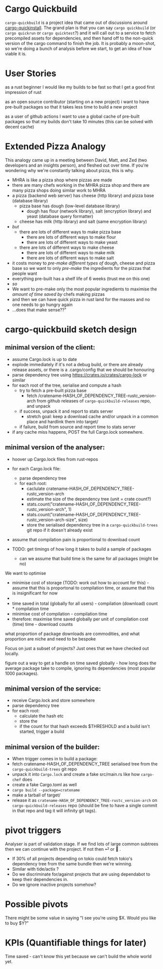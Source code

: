 # Cargo Quickbuild

`cargo-quickbuild` is a project idea that came out of discussions around [cargo-quickinstall](https://github.com/alsuren/cargo-quickinstall/). The grand plan is that you can say `cargo quickbuild` (or `cargo quickrun` or `cargo quicktest`?) and it will call out to a service to fetch precompiled assets for dependencies, and then hand off to the non-quick version of the cargo command to finish the job. It is probably a moon-shot, so we're doing a bunch of analysis before we start, to get an idea of how viable it is.


# User Stories

as a rust beginner
I would like my builds to be fast
so that I get a good first impression of rust

as an open source contributor (starting on a new project)
i want to have pre-built packages
so that it takes less time to build a new project

as a user of github actions
I want to use a global cache of pre-built packages
so that my builds don't take 10 minutes 
(this can be solved with decent cache)


# Extended Pizza Analogy

This analogy came up in a meeting between David, Matt, and Zed (two developers and an insights person), and fleshed out over time. If you're wondering why we're constantly talking about pizza, this is why.

* MHRA is like a pizza shop where pizzas are made
* there are many chefs working in the MHRA pizza shop and there are many pizza shops doing similar work to MHRA
* a pizza (backend web server) has cheese (http library) and pizza base (database library)
  * pizza base has dough (low-level database library)
    * dough has flour (network library), salt (encryption library) and yeast (database query formatter) 
  * cheese has milk (http library) and salt (same encryption library)
* *but*
  * there are lots of different ways to make pizza base
    * there are lots of different ways to make flour
    * there are lots of different ways to make yeast
  * there are lots of different ways to make cheese
    * there are lots of different ways to make milk
    * there are lots of different ways to make salt
* it costs money to *pre-make different types of* dough, cheese and pizza base so we want to only *pre-make* the ingredients for the pizzas that people want
* everything pre-built has a shelf life of 6 weeks (trust me on this one)
* *so*
* We want to pre-make only the most popular ingredients to maximise the *amount of time saved by* chefs making pizzas
* and then we can have quick pizza in rust land for the masses and no one needs to go hungry again
* ...does that make sense??"


# cargo-quickbuild sketch design

## minimal version of the client:

- assume Cargo.lock is up to date
- explode immediately if it's not a debug build, or there are already release assets, or there is a .cargo/config that we should be honouring
- parse dependency tree using https://crates.io/crates/cargo-lock or similar
- for each root of the tree, serialise and compute a hash
  - try to fetch a pre-built pizza base
    - fetch /cratename-HASH_OF_DEPENDENCY_TREE-rustc_version-arch from github releases of `cargo-quickbuild-releases` repo, and unpack
  - if success, unpack it and report to stats server
    - stretch goal: keep a download cache and/or unpack in a common place and hardlink them into target/
  - if failure, build from source and report time to stats server
- if any cache miss happens, POST the full Cargo.lock somewhere.

## minimal version of the analyser:

- hoover up Cargo.lock files from rust-repos
- for each Cargo.lock file:
  - parse dependency tree
  - for each root:
    - caclulate cratename-HASH_OF_DEPENDENCY_TREE-rustc_version-arch
    - estimate the size of the dependency tree (unit = crate count?)
    - stats.count("cratename-HASH_OF_DEPENDENCY_TREE-rustc_version-arch", 1)
    - stats.count("cratename-HASH_OF_DEPENDENCY_TREE-rustc_version-arch-size", size)
    - store the serialised dependency tree in a `cargo-quickbuild-trees` git repo if it doesn't already exist

- assume that compilation pain is proportional to download count
- TODO: get timings of how long it takes to build a sample of packages
  - can we assume that build time is the same for all packages (might be no)

We want to optimise
- minimise cost of storage (TODO: work out how to account for this) - assume that this is proportonal to compilation time, or assume that this is insignificant for now
- 
- time saved in total (globally for all users) - compilation (download) count * compilation time
- minimise cost of compilation - compilation time
- therefore: maximise time saved globally per unit of compilation cost (time) time - download counts


what proportion of package downloads are commodities, and what proportion are niche and need to be bespoke

Focus on just a subset of projects? Just ones that we have checked out locally.

figure out a way to get a handle on time saved globally - how long does the average package take to compile, ignoring its dependencies (most popular 1000 packages).

## minimal version of the service:

- receive Cargo.lock and store somewhere
- parse dependency tree
- for each root:
  - calculate the hash etc
  - store the
  - if the count for that hash exceeds $THRESHOLD and a build isn't started, trigger a build

## minimal version of the builder:

- When trigger comes in to build a package:
- fetch cratename-HASH_OF_DEPENDENCY_TREE serialised tree from the `cargo-quickbuild-trees` git repo
- unpack it into `Cargo.lock` and create a fake src/main.rs like how `cargo-chef` does
- create a fake Cargo.toml as well
- `cargo build --package=cratename`
- make a tarball of target/
- release it as `cratename-HASH_OF_DEPENDENCY_TREE-rustc_version-arch` on `cargo-quickbuild-releases` repo (should be fine to have a single commit in that repo and tag it will infinity git tags).


# pivot triggers

Analyser is part of validation stage. If we find lots of large common subtrees then we can continue with the project. If not then ⏎ or 🚮 .
* If 30% of all projects depending on tokio could fetch tokio's dependency tree from the same bundle then we're winning.
* Similar with tide/actix ?
* Do we discriminate for/against projects that are using dependabot to keep their dependencies in.
* Do we ignore inactive projects somehow?


# Possible pivots

There might be some value in saying "I see you're using $X. Would you like to buy $Y?"

# KPIs (Quantifiable things for later)

Time saved - can't know this yet because we can't build the whole world yet.
